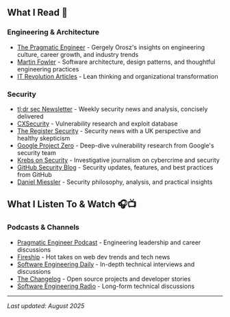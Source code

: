 ## What I Read 📖

### Engineering & Architecture
- [The Pragmatic Engineer](https://www.pragmaticengineer.com/) - Gergely Orosz's insights on engineering culture, career growth, and industry trends
- [Martin Fowler](https://www.martinfowler.com/) - Software architecture, design patterns, and thoughtful engineering practices
- [IT Revolution Articles](https://itrevolution.com/articles/) - Lean thinking and organizational transformation

### Security
- [tl;dr sec Newsletter](https://tldrsec.com/t/Newsletter) - Weekly security news and analysis, concisely delivered
- [CXSecurity](https://cxsecurity.com/) - Vulnerability research and exploit database
- [The Register Security](https://www.theregister.com/security/) - Security news with a UK perspective and healthy skepticism
- [Google Project Zero](https://googleprojectzero.blogspot.com/) - Deep-dive vulnerability research from Google's security team
- [Krebs on Security](https://krebsonsecurity.com/) - Investigative journalism on cybercrime and security
- [GitHub Security Blog](https://github.blog/security/) - Security updates, features, and best practices from GitHub
- [Daniel Miessler](https://danielmiessler.com/blog/) - Security philosophy, analysis, and practical insights

## What I Listen To & Watch 🎧📺

### Podcasts & Channels
- [Pragmatic Engineer Podcast](https://www.youtube.com/playlist?list=PLzwJJv8h-iciW53inSOkQA4mkG8TuQAUh) - Engineering leadership and career discussions
- [Fireship](https://www.youtube.com/playlist?list=PL0vfts4VzfNieTtC_yYSK7M1S5Hz_ffPz) - Hot takes on web dev trends and tech news
- [Software Engineering Daily](https://softwareengineeringdaily.com/) - In-depth technical interviews and discussions
- [The Changelog](https://www.youtube.com/playlist?list=PLCzseuA9sYrf9nHWFF1dQsk-X5cghL6UH) - Open source projects and developer stories
- [Software Engineering Radio](https://se-radio.net/) - Long-form technical discussions

---

*Last updated: August 2025*